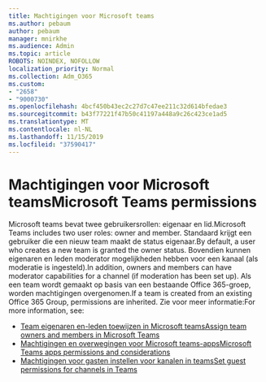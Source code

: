```yaml
---
title: Machtigingen voor Microsoft teams
ms.author: pebaum
author: pebaum
manager: mnirkhe
ms.audience: Admin
ms.topic: article
ROBOTS: NOINDEX, NOFOLLOW
localization_priority: Normal
ms.collection: Adm_O365
ms.custom:
- "2658"
- "9000730"
ms.openlocfilehash: 4bcf450b43ec2c27d7c47ee211c32d614bfedae3
ms.sourcegitcommit: b43f77221f47b50c41197a448a9c26c423ce1ad5
ms.translationtype: MT
ms.contentlocale: nl-NL
ms.lasthandoff: 11/15/2019
ms.locfileid: "37590417"
---
```

# <a name="microsoft-teams-permissions"></a><span data-ttu-id="b2451-102">Machtigingen voor Microsoft teams</span><span class="sxs-lookup"><span data-stu-id="b2451-102">Microsoft Teams permissions</span></span>

<span data-ttu-id="b2451-103">Microsoft teams bevat twee gebruikersrollen: eigenaar en lid.</span><span class="sxs-lookup"><span data-stu-id="b2451-103">Microsoft Teams includes two user roles: owner and member.</span></span> <span data-ttu-id="b2451-104">Standaard krijgt een gebruiker die een nieuw team maakt de status eigenaar.</span><span class="sxs-lookup"><span data-stu-id="b2451-104">By default, a user who creates a new team is granted the owner status.</span></span> <span data-ttu-id="b2451-105">Bovendien kunnen eigenaren en leden moderator mogelijkheden hebben voor een kanaal (als moderatie is ingesteld).</span><span class="sxs-lookup"><span data-stu-id="b2451-105">In addition, owners and members can have moderator capabilities for a channel (if moderation has been set up).</span></span> <span data-ttu-id="b2451-106">Als een team wordt gemaakt op basis van een bestaande Office 365-groep, worden machtigingen overgenomen.</span><span class="sxs-lookup"><span data-stu-id="b2451-106">If a team is created from an existing Office 365 Group, permissions are inherited.</span></span> <span data-ttu-id="b2451-107">Zie voor meer informatie:</span><span class="sxs-lookup"><span data-stu-id="b2451-107">For more information, see:</span></span>

- [<span data-ttu-id="b2451-108">Team eigenaren en-leden toewijzen in Microsoft teams</span><span class="sxs-lookup"><span data-stu-id="b2451-108">Assign team owners and members in Microsoft Teams</span></span>](https://docs.microsoft.com/microsoftteams/assign-roles-permissions)
- [<span data-ttu-id="b2451-109">Machtigingen en overwegingen voor Microsoft teams-apps</span><span class="sxs-lookup"><span data-stu-id="b2451-109">Microsoft Teams apps permissions and considerations</span></span>](https://docs.microsoft.com/microsoftteams/app-permissions)
- [<span data-ttu-id="b2451-110">Machtigingen voor gasten instellen voor kanalen in teams</span><span class="sxs-lookup"><span data-stu-id="b2451-110">Set guest permissions for channels in Teams</span></span>](https://support.office.com/article/4756c468-2746-4bfd-a582-736d55fcc169)

